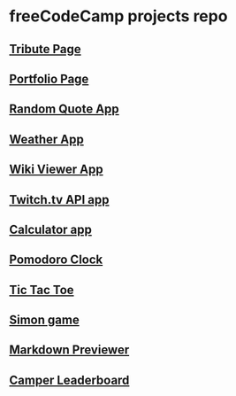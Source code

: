 # freeCodeCamp projects repo

## [Tribute Page ](https://axzerk.github.io/codecamp-projects/tribute-page/dist/)

## [Portfolio Page](https://axzerk.github.io/codecamp-projects/portfolio/dist/)

## [Random Quote App](https://axzerk.github.io/codecamp-projects/random-quote-app/dist/)

## [Weather App](https://axzerk.github.io/codecamp-projects/weather-app/dist/)

## [Wiki Viewer App](https://axzerk.github.io/codecamp-projects/wiki-viewer/build/)

## [Twitch.tv API app](https://axzerk.github.io/codecamp-projects/twitch-status-app/build/)

## [Calculator app](https://axzerk.github.io/codecamp-projects/calculator-app/dist/)

## [Pomodoro Clock](https://axzerk.github.io/codecamp-projects/pomodoro-clock/dist/)

## [Tic Tac Toe](https://axzerk.github.io/codecamp-projects/tic-tac-toe/dist/)

## [Simon game](https://axzerk.github.io/codecamp-projects/simon-game/dist/)

## [Markdown Previewer](https://axzerk.github.io/codecamp-projects/markdown-previewer/dist/)

## [Camper Leaderboard](https://axzerk.github.io/codecamp-projects/camper-leaderboard/dist/)
